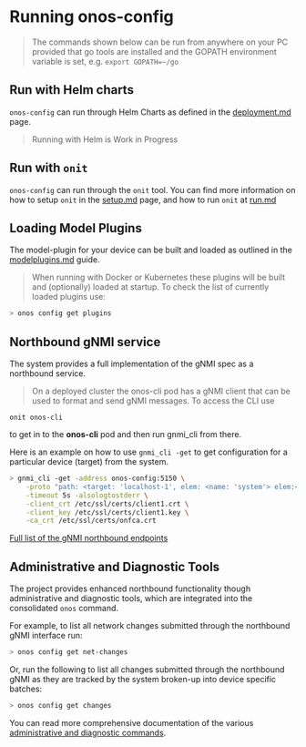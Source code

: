 # Running onos-config 

> The commands shown below can be run from anywhere on your PC provided that go tools are installed
> and the GOPATH environment variable is set, e.g. `export GOPATH=~/go`

## Run with Helm charts
`onos-config` can run through Helm Charts as defined in the [deployment.md](deployment.md) page.
> Running with Helm is Work in Progress

## Run with `onit`
`onos-config` can run through the `onit` tool. You can find more information on how to setup `onit` in the
 [setup.md](https://github.com/onosproject/onos-test/blob/master/docs/setup.md) page,
 and how to run `onit` at [run.md](https://github.com/onosproject/onos-test/blob/master/docs/run.md)

## Loading Model Plugins 
The model-plugin for your device can be built and loaded as outlined in the [modelplugins.md](modelplugins.md) guide.
> When running with Docker or Kubernetes these plugins will be built and (optionally) loaded
at startup. To check the list of currently loaded plugins use:
```bash
> onos config get plugins
```

## Northbound gNMI service
The system provides a full implementation of the gNMI spec as a northbound service.

> On a deployed cluster the onos-cli pod has a gNMI client that can be used to
> format and send gNMI messages.
To access the CLI use
```
onit onos-cli
```
to get in to the **onos-cli** pod and then run gnmi_cli from there.

Here is an example on how to use `gnmi_cli -get` to get configuration for a particular device (target) from the system.
```bash
> gnmi_cli -get -address onos-config:5150 \
    -proto "path: <target: 'localhost-1', elem: <name: 'system'> elem:<name:'config'> elem: <name: 'motd-banner'>>" \
    -timeout 5s -alsologtostderr \
    -client_crt /etc/ssl/certs/client1.crt \
    -client_key /etc/ssl/certs/client1.key \
    -ca_crt /etc/ssl/certs/onfca.crt
```
[Full list of the gNMI northbound endpoints](gnmi.md)

## Administrative and Diagnostic Tools
The project provides enhanced northbound functionality though administrative and 
diagnostic tools, which are integrated into the consolidated `onos` command.

For example, to list all network changes submitted through the northbound gNMI interface run:
```bash
> onos config get net-changes
```

Or, run the following to list all changes submitted through the northbound gNMI 
as they are tracked by the system broken-up into device specific batches:
```bash
> onos config get changes
```

You can read more comprehensive documentation of the various 
[administrative and diagnostic commands](cli.md).
